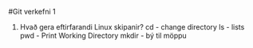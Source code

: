 #Git verkefni 1
1. Hvað gera eftirfarandi Linux skipanir?
    cd - change directory
    ls - lists
    pwd - Print Working Directory
    mkdir - bý til möppu
